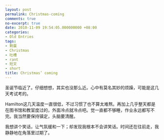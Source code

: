 ```yaml
---
layout: post
permalink: Christmas-coming
comments: true
no-excerpt: true
date: 2010-11-09 19:54:05.000000000 +08:00
categories:
- Old Entries
tags:
- 剩蛋
- Christmas
- 吐槽
- rant
- 短文
- short
title: Christmas’ coming
---
```


圣诞节临近了。仔细想想，其实也没那么近。心中有莫名其妙的烦躁，可能是这几天考试考的。

Hamilton这几天温度一直很低，不过习惯了也不算太难熬。再加上几乎整天都是在图书馆和教室度过的，外面冷点就冷点吧。觉一直都不够睡，作业永远都写不完。我当然要保持镇定，头脑要清醒。

我想讲个笑话，让气氛缓和一下；却发现我根本不会讲笑话。时间还在往前走，我静静地在角落里过期了。
